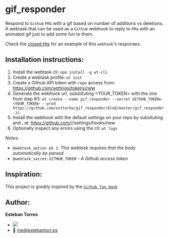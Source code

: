 # gif_responder
Respond to `Github` `PR`s with a gif based on number of additions vs deletions.
A webtask that can be used as a `Github` webhook to reply to `PR`s with an animated gif just to add some fun to them.

Check the [closed `PR`s](https://github.com/esttorhe/gif_responder/pulls?q=is%3Apr+is%3Aclosed) for an example of this `webhook`'s responses.

## Installation instructions:

1. Install the webtask cli: `npm install -g wt-cli`
1. Create a webtask profile: `wt init`
1. Create a Github API token with `repo` access from: https://github.com/settings/tokens/new
1. Generate the webhook url, substituting <YOUR_TOKEN> with the one from step #3: `wt create --name gif_responder --secret GITHUB_TOKEN=<YOUR_TOKEN> --prod https://github.com/esttorhe/gif_responder/blob/master/gif_responder.js`
1. Install the webhook with the default settings on your repo by subsituting <USERNAME> and <REPO>, at: https://github.com/<USERNAME>/<REPO>/settings/hooks/new
1. Optionally inspect any errors using the cli: `wt logs`
 
_Notes:_

* `@webtask_option pb 1`: _This webtask requires that the body automatically be parsed_
* `@webtask_secret`: _`GITHUB_TOKEN` - A Github access token_

## Inspiration:

This project is greatly inspired by the [`Github Tag Hook`](https://github.com/auth0/wt-cli/blob/master/sample-webtasks/github-tag-hook.js)

## Author:

__Esteban Torres__ 

- [![](https://img.shields.io/badge/twitter-esttorhe-brightgreen.svg)](https://twitter.com/esttorhe) 
- :email: me@estebantorr.es
